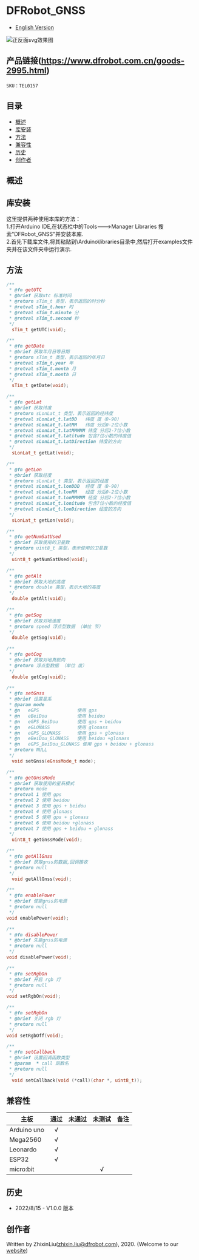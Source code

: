 # DFRobot_GNSS
- [English Version](./README.md)



![正反面svg效果图](resources/images/TEL0157.jpg)


## 产品链接(https://www.dfrobot.com.cn/goods-2995.html)

    SKU：TEL0157

## 目录

* [概述](#概述)
* [库安装](#库安装)
* [方法](#方法)
* [兼容性](#兼容性y)
* [历史](#历史)
* [创作者](#创作者)

## 概述


## 库安装
这里提供两种使用本库的方法：<br>
1.打开Arduino IDE,在状态栏中的Tools--->Manager Libraries 搜索"DFRobot_GNSS"并安装本库.<br>
2.首先下载库文件,将其粘贴到\Arduino\libraries目录中,然后打开examples文件夹并在该文件夹中运行演示.<br>

## 方法

```C++
/**
 * @fn getUTC
 * @brief 获取utc 标准时间
 * @return sTim_t 类型，表示返回的时分秒
 * @retval sTim_t.hour 时
 * @retval sTim_t.minute 分
 * @retval sTim_t.second 秒
 */
  sTim_t getUTC(void);

/**
 * @fn getDate
 * @brief 获取年月日等日期
 * @return sTim_t 类型，表示返回的年月日
 * @retval sTim_t.year 年
 * @retval sTim_t.month 月
 * @retval sTim_t.month 日
 */
  sTim_t getDate(void);

/**
 * @fn getLat
 * @brief 获取纬度
 * @return sLonLat_t 类型，表示返回的经纬度
 * @retval sLonLat_t.latDD   纬度 度（0-90）
 * @retval sLonLat_t.latMM   纬度 分后0-2位小数
 * @retval sLonLat_t.latMMMMM 纬度 分后2-7位小数
 * @retval sLonLat_t.latitude 包含7位小数的纬度值
 * @retval sLonLat_t.latDirection 纬度的方向
 */
  sLonLat_t getLat(void);

/**
 * @fn getLon
 * @brief 获取经度
 * @return sLonLat_t 类型，表示返回的经度
 * @retval sLonLat_t.lonDDD  经度 度（0-90）
 * @retval sLonLat_t.lonMM   经度 分后0-2位小数
 * @retval sLonLat_t.lonMMMMM 经度 分后2-7位小数
 * @retval sLonLat_t.lonitude 包含7位小数的经度值
 * @retval sLonLat_t.lonDirection 经度的方向
 */
  sLonLat_t getLon(void);

/**
 * @fn getNumSatUsed
 * @brief 获取使用的卫星数
 * @return uint8_t 类型，表示使用的卫星数
 */
  uint8_t getNumSatUsed(void);

/**
 * @fn getAlt
 * @brief 获取大地的高度
 * @return double 类型，表示大地的高度
 */
  double getAlt(void);

/**
 * @fn getSog
 * @brief 获取对地速度
 * @return speed 浮点型数据 （单位 节）
 */
  double getSog(void);

/**
 * @fn getCog
 * @brief 获取对地真航向
 * @return 浮点型数据 （单位 度）
 */
  double getCog(void);

/**
 * @fn setGnss
 * @brief 设置星系
 * @param mode
 * @n   eGPS              使用 gps
 * @n   eBeiDou           使用 beidou
 * @n   eGPS_BeiDou       使用 gps + beidou
 * @n   eGLONASS          使用 glonass
 * @n   eGPS_GLONASS      使用 gps + glonass
 * @n   eBeiDou_GLONASS   使用 beidou +glonass
 * @n   eGPS_BeiDou_GLONASS 使用 gps + beidou + glonass
 * @return NULL
 */
  void setGnss(eGnssMode_t mode);

/**
 * @fn getGnssMode
 * @brief 获取使用的星系模式
 * @return mode
 * @retval 1 使用 gps
 * @retval 2 使用 beidou
 * @retval 3 使用 gps + beidou
 * @retval 4 使用 glonass
 * @retval 5 使用 gps + glonass
 * @retval 6 使用 beidou +glonass
 * @retval 7 使用 gps + beidou + glonass
 */
  uint8_t getGnssMode(void);

/**
 * @fn getAllGnss
 * @brief 获取gnss的数据,回调接收
 * @return null
 */
  void getAllGnss(void);

/**
 * @fn enablePower
 * @brief 使能gnss的电源
 * @return null
 */
void enablePower(void);

/**
 * @fn disablePower
 * @brief 失能gnss的电源
 * @return null
 */
void disablePower(void);

/**
 * @fn setRgbOn
 * @brief 开启 rgb 灯
 * @return null
 */
void setRgbOn(void);

/**
 * @fn setRgbOn
 * @brief 关闭 rgb 灯
 * @return null
 */
void setRgbOff(void);

/**
 * @fn setCallback
 * @brief 设置回调函数类型
 * @param  * call 函数名
 * @return null
 */
  void setCallback(void (*call)(char *, uint8_t));
```

## 兼容性

| 主板        | 通过 | 未通过 | 未测试 | 备注 |
| ----------- | :--: | :----: | :----: | ---- |
| Arduino uno |  √   |        |        |      |
| Mega2560    |  √   |        |        |      |
| Leonardo    |  √   |        |        |      |
| ESP32       |  √   |        |        |      |
| micro:bit   |      |        |   √    |      |


## 历史

- 2022/8/15 - V1.0.0 版本

## 创作者

Written by ZhixinLiu(zhixin.liu@dfrobot.com), 2020. (Welcome to our [website](https://www.dfrobot.com/))